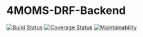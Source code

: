 # 4MOMS-DRF-Backend
[![Build Status](https://travis-ci.com/ValerieRono/4MOMS-DRF-Backend.svg?branch=develop)](https://travis-ci.com/ValerieRono/4MOMS-DRF-Backend) [![Coverage Status](https://coveralls.io/repos/github/ValerieRono/4MOMS-DRF-Backend/badge.svg?branch=develop)](https://coveralls.io/github/ValerieRono/4MOMS-DRF-Backend?branch=develop) [![Maintainability](https://api.codeclimate.com/v1/badges/48892504c7874aab87c1/maintainability)](https://codeclimate.com/github/ValerieRono/4MOMS-DRF-Backend/maintainability)